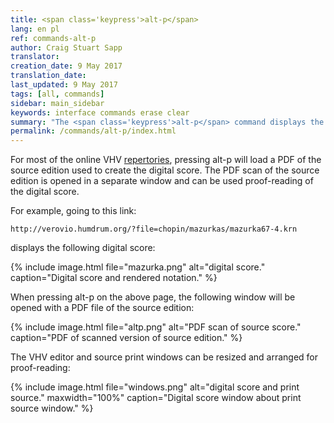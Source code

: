 ```yaml
---
title: <span class='keypress'>alt-p</span>
lang: en pl
ref: commands-alt-p
author: Craig Stuart Sapp
translator: 
creation_date: 9 May 2017
translation_date: 
last_updated: 9 May 2017
tags: [all, commands]
sidebar: main_sidebar
keywords: interface commands erase clear
summary: "The <span class='keypress'>alt-p</span> command displays the source print for the online digital score in the VHV editor."
permalink: /commands/alt-p/index.html
---
```


For most of the online VHV [repertories](/repertory), pressing 
<span class="keypress">alt-p</span> will load a PDF
of the source edition used to create the digital score.
The PDF scan of the source edition is opened in a separate 
window and can be used proof-reading of the digital score.

For example, going to this link:

```
http://verovio.humdrum.org/?file=chopin/mazurkas/mazurka67-4.krn
```

displays the following digital score:

{% include image.html
	file="mazurka.png"
	alt="digital score."
	caption="Digital score and rendered notation."
%}

When pressing <span class="keypress">alt-p</span> on the
above page, the following window will be opened with a
PDF file of the source edition:


{% include image.html
	file="altp.png"
	alt="PDF scan of source score."
	caption="PDF of scanned version of source edition."
%}


The VHV editor and source print windows can be resized 
and arranged for proof-reading:

{% include image.html
	file="windows.png"
	alt="digital score and print source."
	maxwidth="100%"
	caption="Digital score window about print source window."
%}





